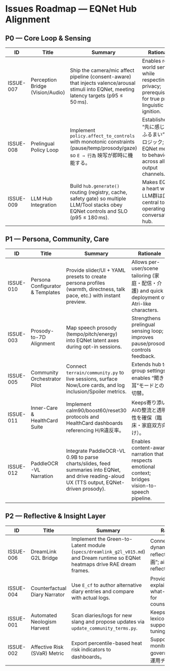 # Issues Roadmap — EQNet Hub Alignment

## P0 — Core Loop & Sensing
| ID | Title | Summary | Rationale |
|----|-------|---------|-----------|
| ISSUE-007 | Perception Bridge (Vision/Audio) | Ship the camera/mic affect pipeline (consent-aware) that injects valence/arousal stimuli into EQNet, meeting latency targets (p95 ≤ 50 ms). | Enables real-world sensing while respecting privacy; prerequisite for true pre-linguistic ignition. |
| ISSUE-008 | Prelingual Policy Loop | Implement `policy.affect_to_controls` with monotonic constraints (pause/temp/prosody/gaze) so `E → 行為` 映写が即時に機能する。 | Establishes “先に感じる→ふるまい” コアロジック; ties EQNet metrics to behaviour across all output channels. |
| ISSUE-009 | LLM Hub Integration | Build `hub.generate()` routing (registry, cache, safety gate) so multiple LLM/Tool stacks obey EQNet controls and SLO (p95 ≤ 180 ms). | Makes EQNet a heart while LLM群は口; central to operating as a conversational hub. |

## P1 — Persona, Community, Care
| ID | Title | Summary | Rationale |
|----|-------|---------|-----------|
| ISSUE-010 | Persona Configurator & Templates | Provide slider/UI + YAML presets to create persona profiles (warmth, directness, talk pace, etc.) with instant preview. | Allows per-user/scene tailoring (家庭・配信・介護) and quick deployment of Atri-like characters. |
| ISSUE-003 | Prosody-to-7D Alignment | Map speech prosody (tempo/pitch/energy) into EQNet latent axes during opt-in sessions. | Strengthens prelingual sensing loop; improves pause/prosody controls feedback. |
| ISSUE-005 | Community Orchestrator Pilot | Connect `terrain/community.py` to live sessions, surface Now/Lore cards, and log inclusion/Spoiler metrics. | Extends hub to group settings; enables “聞き耳”モードとの切替。 |
| ISSUE-011 | Inner-Care & HealthCard Suite | Implement calm90/boost60/reset30 protocols and HealthCard dashboards referencing H/R違反率。 | Keeps寄り添いAIの整流と透明性を確保（臨床・家庭双方向け）。 |
| ISSUE-012 | PaddleOCR-VL Narration | Integrate PaddleOCR-VL 0.9B to parse charts/slides, feed summaries into EQNet, and drive reading-aloud UX (TTS output, EQNet-driven prosody). | Enables content-aware narration that respects emotional context; bridges vision-to-speech pipeline. |

## P2 — Reflective & Insight Layer
| ID | Title | Summary | Rationale |
|----|-------|---------|-----------|
| ISSUE-006 | DreamLink G2L Bridge | Implement the Green-to-Latent module (`specs/dreamlink_g2l_v015.md`) and Dream runtime so EQNet heatmaps drive RAE dream frames. | Connects inner dynamics to reflective “心の映画”; aids self-reflection/testing. |
| ISSUE-004 | Counterfactual Diary Narrator | Use `E_cf` to author alternative diary entries and compare with actual logs. | Provides explainability and what-if narratives for counsellors/users. |
| ISSUE-001 | Automated Neologism Harvest | Scan diaries/logs for new slang and propose updates via `update_community_terms.py`. | Keeps cultural lexicon fresh; supports persona tuning. |
| ISSUE-002 | Affective Risk (SVaR) Metric | Export percentile-based heat risk indicators to dashboards。 | Supports monitoring and governance (臨床/運用チーム向け). |
